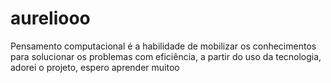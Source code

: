 # aureliooo
Pensamento computacional é a habilidade de mobilizar os conhecimentos para solucionar os problemas com eficiência, a partir do uso da tecnologia,
adorei o projeto, espero aprender muitoo
